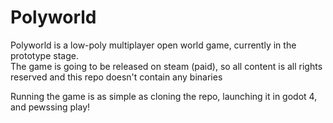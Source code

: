 # Polyworld
Polyworld is a low-poly multiplayer open world game, currently in the prototype stage. \
The game is going to be released on steam (paid), so all content is all rights reserved and this repo doesn't contain any binaries

Running the game is as simple as cloning the repo, launching it in godot 4, and pewssing play!
